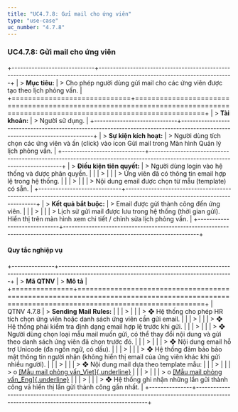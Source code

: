 ```yaml
---
title: "UC4.7.8: Gửi mail cho ứng viên"
type: "use-case"
uc_number: "4.7.8"
---
```


### UC4.7.8: Gửi mail cho ứng viên

+-----------------------------+-----------------------------------------------------------------------------------------------------------------------------+
| > **Mục tiêu:**             | > Cho phép người dùng gửi mail cho các ứng viên được tạo theo lịch phỏng vấn.                                               |
+=============================+=============================================================================================================================+
| > **Tài khoản:**            | > Người sử dụng.                                                                                                            |
+-----------------------------+-----------------------------------------------------------------------------------------------------------------------------+
| > **Sự kiện kích hoạt:**    | > Người dùng tích chọn các ứng viên và ấn (click) vào icon Gửi mail trong Màn hình Quản lý lịch phỏng vấn.                  |
+-----------------------------+-----------------------------------------------------------------------------------------------------------------------------+
| > **Điều kiện tiên quyết:** | > Người dùng login vào hệ thống và được phân quyền.                                                                         |
|                             | >                                                                                                                           |
|                             | > Ứng viên đã có thông tin email hợp lệ trong hệ thống.                                                                     |
|                             | >                                                                                                                           |
|                             | > Nội dung email được chọn từ mẫu (template) có sẵn.                                                                        |
+-----------------------------+-----------------------------------------------------------------------------------------------------------------------------+
| > **Kết quả bắt buộc:**     | > Email được gửi thành công đến ứng viên.                                                                                   |
|                             | >                                                                                                                           |
|                             | > Lịch sử gửi mail được lưu trong hệ thống (thời gian gửi). Hiển thị trên màn hình xem chi tiết / chỉnh sửa lịch phỏng vấn. |
+-----------------------------+-----------------------------------------------------------------------------------------------------------------------------+

####  Quy tắc nghiệp vụ

+---------------+-------------------------------------------------------------------------------------------------------------------------------------------+
| > **Mã QTNV** | > **Mô tả**                                                                                                                               |
+===============+===========================================================================================================================================+
| QTNV 4.7.8    | > **Sending Mail Rules:**                                                                                                                 |
|               | >                                                                                                                                         |
|               | > ❖ Hệ thống cho phép HR tích chọn ứng viên hoặc danh sách ứng viên cần gửi email.                                                        |
|               | >                                                                                                                                         |
|               | > ❖ Hệ thống phải kiểm tra định dạng email hợp lệ trước khi gửi.                                                                          |
|               | >                                                                                                                                         |
|               | > ❖ Người dùng chọn loại mẫu mail muốn gửi, có thể thay đổi nội dung và gửi theo danh sách ứng viên đã chọn trước đó.                     |
|               | >                                                                                                                                         |
|               | > ❖ Nội dung email hỗ trợ Unicode (đa ngôn ngữ, có dấu).                                                                                  |
|               | >                                                                                                                                         |
|               | > ❖ Hệ thống đảm bảo bảo mật thông tin người nhận (không hiển thị email của ứng viên khác khi gửi nhiều người).                           |
|               | >                                                                                                                                         |
|               | > ❖ Nội dung mail dựa theo template mẫu:                                                                                                  |
|               | >                                                                                                                                         |
|               | > o [[Mẫu mail phỏng vấn_Viet]{.underline}](https://docs.google.com/document/d/1W_GuhGFzTYYaqXgSEBVSCEJD0nt2USvZRj8ZvubY1Uc/edit?tab=t.0) |
|               | >                                                                                                                                         |
|               | > o [[Mẫu mail phỏng vấn_Eng]{.underline}](https://docs.google.com/document/d/1rgAh4uIg9mMI5j7a1EFymnt5TzouvprGI3VEMpWuH5o/edit?tab=t.0)  |
|               | >                                                                                                                                         |
|               | > ❖ Hệ thống ghi nhận những lần gửi thành công vả hiển thị lần gửi thành công gần nhất.                                                   |
+---------------+-------------------------------------------------------------------------------------------------------------------------------------------+
